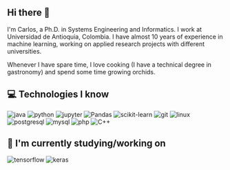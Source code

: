 ## Hi there 👋

I'm Carlos, a Ph.D. in Systems Engineering and Informatics. I work at Universidad de Antioquia, Colombia. I have almost 10 years of experience in machine learning, working on applied research projects with different universities.

Whenever I have spare time, I love cooking (I have a technical degree in gastronomy) and spend some time growing orchids.

## :computer: Technologies I know

![java](https://img.shields.io/badge/-Java-007396?logo=java&logoColor=white)
![python](https://img.shields.io/badge/-Python-3776AB?logo=python&logoColor=white)
![jupyter](https://img.shields.io/badge/-Jupyter-F37626?logo=jupyter&logoColor=white)
![Pandas](https://img.shields.io/badge/-pandas-150458?logo=pandas&logoColor=white)
![scikit-learn](https://img.shields.io/badge/-scikit--learn-F7931E?logo=scikit-learn&logoColor=white)
![git](https://img.shields.io/badge/-Git-F05032?logo=git&logoColor=white)
![linux](https://img.shields.io/badge/-Linux-FCC624?logo=linux&logoColor=black)
![postgresql](https://img.shields.io/badge/-PostgreSQL-336791?logo=postgresql&logoColor=white)
![mysql](https://img.shields.io/badge/-MySQL-4479A1?logo=mysql&logoColor=white)
![php](https://img.shields.io/badge/-php-1F2756?logo=php&logoColor=white)
![C++](https://img.shields.io/badge/-C++-4285F4?logo=c++&logoColor=white)

## :seedling: I'm currently studying/working on

![tensorflow](https://img.shields.io/badge/-TensorFlow-FF6F00?logo=tensorflow&logoColor=white)
![keras](https://img.shields.io/badge/-keras-478CBF?logo=godot%20engine&logoColor=white)
